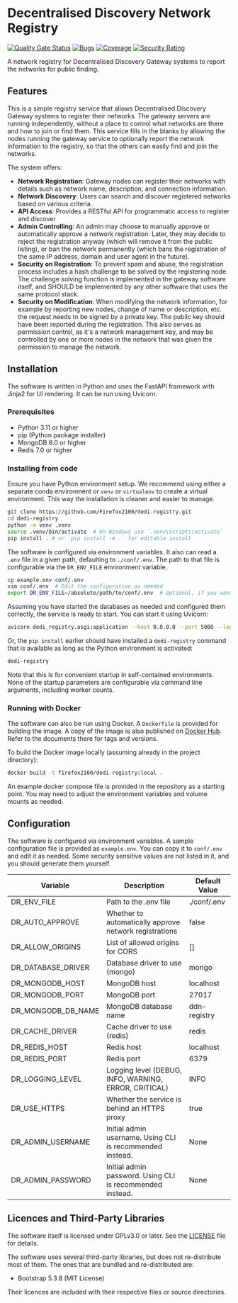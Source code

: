 # Decentralised Discovery Network Registry

[![Quality Gate Status](https://sonarcloud.io/api/project_badges/measure?project=Firefox2100_dedi-registry&metric=alert_status)](https://sonarcloud.io/summary/new_code?id=Firefox2100_dedi-registry) [![Bugs](https://sonarcloud.io/api/project_badges/measure?project=Firefox2100_dedi-registry&metric=bugs)](https://sonarcloud.io/summary/new_code?id=Firefox2100_dedi-registry) [![Coverage](https://sonarcloud.io/api/project_badges/measure?project=Firefox2100_dedi-registry&metric=coverage)](https://sonarcloud.io/summary/new_code?id=Firefox2100_dedi-registry) [![Security Rating](https://sonarcloud.io/api/project_badges/measure?project=Firefox2100_dedi-registry&metric=security_rating)](https://sonarcloud.io/summary/new_code?id=Firefox2100_dedi-registry)

A network registry for Decentralised Discovery Gateway systems to report the networks for public finding.

## Features

This is a simple registry service that allows Decentralised Discovery Gateway systems to register their networks. The gateway servers are running independently, without a place to control what networks are there and how to join or find them. This service fills in the blanks by allowing the nodes running the gateway service to optionally report the network information to the registry, so that the others can easily find and join the networks.

The system offers:

- **Network Registration**: Gateway nodes can register their networks with details such as network name, description, and connection information.
- **Network Discovery**: Users can search and discover registered networks based on various criteria.
- **API Access**: Provides a RESTful API for programmatic access to register and discover
- **Admin Controlling**: An admin may choose to manually approve or automatically approve a network registration. Later, they may decide to reject the registration anyway (which will remove it from the public listing), or ban the network permanently (which bans the registration of the same IP address, domain and user agent in the future).
- **Security on Registration**: To prevent spam and abuse, the registration process includes a hash challenge to be solved by the registering node. The challenge solving function is implemented in the gateway software itself, and SHOULD be implemented by any other software that uses the same protocol stack.
- **Security on Modification**: When modifying the network information, for example by reporting new nodes, change of name or description, etc. the request needs to be signed by a private key. The public key should have been reported during the registration. This also serves as permission control, as it's a network management key, and may be controlled by one or more nodes in the network that was given the permission to manage the network.

## Installation

The software is written in Python and uses the FastAPI framework with Jinja2 for UI rendering. It can be run using Uvicorn.

### Prerequisites

- Python 3.11 or higher
- pip (Python package installer)
- MongoDB 8.0 or higher
- Redis 7.0 or higher

### Installing from code

Ensure you have Python environment setup. We recommend using either a separate conda environment or `venv` or `virtualenv` to create a virtual environment. This way the installation is cleaner and easier to manage.

```bash
git clone https://github.com/Firefox2100/dedi-registry.git
cd dedi-registry
python -m venv .venv
source .venv/bin/activate  # On Windows use `.venv\Scripts\activate`
pip install . # or `pip install -e .` for editable install
```

The software is configured via environment variables. It also can read a `.env` file in a given path, defaulting to `./conf/.env`. The path to that file is configurable via the `DR_ENV_FILE` environment variable.

```bash
cp example.env conf/.env
vim conf/.env  # Edit the configuration as needed
export DR_ENV_FILE=/absolute/path/to/conf/.env  # Optional, if you want to start from a different working directory. You can also keep this in your shell profile for convenience.
```

Assuming you have started the databases as needed and configured them correctly, the service is ready to start. You can start it using Uvicorn:

```bash
uvicorn dedi_registry.asgi:application --host 0.0.0.0 --port 5000 --log-config conf/uvicorn-log.config.yaml
```

Or, the `pip install` earlier should have installed a `dedi-registry` command that is available as long as the Python environment is activated:

```bash
dedi-registry
```

Note that this is for convenient startup in self-contained environments. None of the startup parameters are configurable via command line arguments, including worker counts.

### Running with Docker

The software can also be run using Docker. A `Dockerfile` is provided for building the image. A copy of the image is also published on [Docker Hub](https://hub.docker.com/r/firefox2100/dedi-registry). Refer to the documents there for tags and versions.

To build the Docker image locally (assuming already in the project directory):

```bash
docker build -t firefox2100/dedi-registry:local .
```

An example docker compose file is provided in the repository as a starting point. You may need to adjust the environment variables and volume mounts as needed.

## Configuration

The software is configured via environment variables. A sample configuration file is provided as `example.env`. You can copy it to `conf/.env` and edit it as needed. Some security sensitive values are not listed in it, and you should generate them yourself.

| Variable           | Description                                               | Default Value |
|--------------------|-----------------------------------------------------------|---------------|
| DR_ENV_FILE        | Path to the .env file                                     | ./conf/.env   |
| DR_AUTO_APPROVE    | Whether to automatically approve network registrations    | false         |
| DR_ALLOW_ORIGINS   | List of allowed origins for CORS                          | []            |
| DR_DATABASE_DRIVER | Database driver to use (mongo)                            | mongo         |
| DR_MONGODB_HOST    | MongoDB host                                              | localhost     |
| DR_MONGODB_PORT    | MongoDB port                                              | 27017         |
| DR_MONGODB_DB_NAME | MongoDB database name                                     | ddn-registry  |
| DR_CACHE_DRIVER    | Cache driver to use (redis)                               | redis         |
| DR_REDIS_HOST      | Redis host                                                | localhost     |
| DR_REDIS_PORT      | Redis port                                                | 6379          |
| DR_LOGGING_LEVEL   | Logging level (DEBUG, INFO, WARNING, ERROR, CRITICAL)     | INFO          |
| DR_USE_HTTPS       | Whether the service is behind an HTTPS proxy              | true          |
| DR_ADMIN_USERNAME  | Initial admin username. Using CLI is recommended instead. | None          |
| DR_ADMIN_PASSWORD  | Initial admin password. Using CLI is recommended instead. | None          |

## Licences and Third-Party Libraries

The software itself is licensed under GPLv3.0 or later. See the [LICENSE](LICENSE) file for details.

The software uses several third-party libraries, but does not re-distribute most of them. The ones that are bundled and re-distributed are:

- Bootstrap 5.3.8 (MIT License)

Their licences are included with their respective files or source directories.
